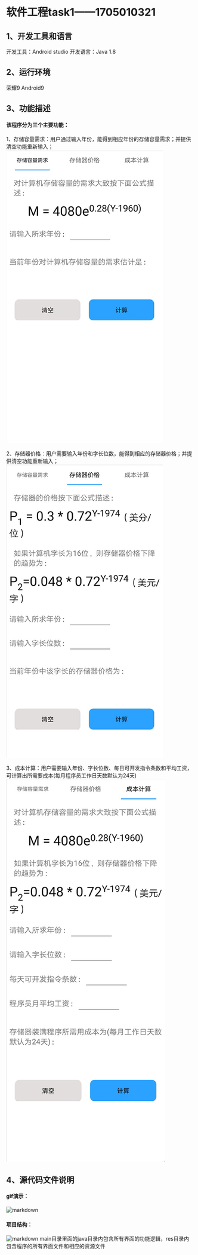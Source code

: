 # 软件工程task1——1705010321

## 1、开发工具和语言


开发工具：Android studio
开发语言：Java 1.8


## 2、运行环境
荣耀9 Android9


## 3、功能描述

#### 该程序分为三个主要功能：
1、存储容量需求：用户通过输入年份，能得到相应年份的存储容量需求；并提供清空功能重新输入；
![markdown](p1.jpg)


2、存储器价格：用户需要输入年份和字长位数，能得到相应的存储器价格；并提供清空功能重新输入；
![markdown](p2.jpg)


3、成本计算：用户需要输入年份、字长位数、每日可开发指令条数和平均工资，可计算出所需要成本(每月程序员工作日天数默认为24天)
![markdown](p3.jpg)




## 4、源代码文件说明
#### gif演示：
![markdown](1705010321谢伟业.gif)


#### 项目结构：
![markdown](srcs.gif)
main目录里面的java目录内包含所有界面的功能逻辑，res目录内包含程序的所有界面文件和相应的资源文件





